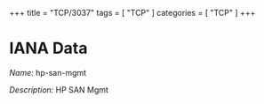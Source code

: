 +++
title = "TCP/3037"
tags = [ "TCP" ]
categories = [ "TCP" ]
+++

# IANA Data

_Name:_ hp-san-mgmt

_Description:_ HP SAN Mgmt

